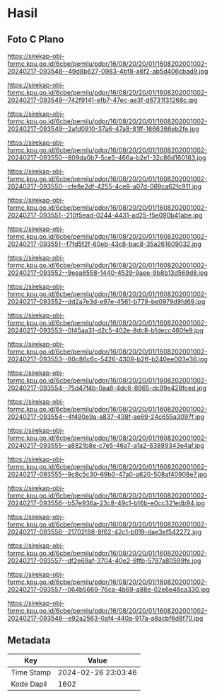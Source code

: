 # Hasil

## Foto C Plano

https://sirekap-obj-formc.kpu.go.id/6cbe/pemilu/pdpr/16/08/20/20/01/1608202001002-20240217-093548--49d8b627-0983-4bf8-a6f2-ab5d406cbad9.jpg

https://sirekap-obj-formc.kpu.go.id/6cbe/pemilu/pdpr/16/08/20/20/01/1608202001002-20240217-093549--742f9141-efb7-47ec-ae3f-d6731f31268c.jpg

https://sirekap-obj-formc.kpu.go.id/6cbe/pemilu/pdpr/16/08/20/20/01/1608202001002-20240217-093549--2afd0910-37a6-47a8-81ff-1666366eb2fe.jpg

https://sirekap-obj-formc.kpu.go.id/6cbe/pemilu/pdpr/16/08/20/20/01/1608202001002-20240217-093550--809da0b7-5ce5-466a-b2e1-32c86d160163.jpg

https://sirekap-obj-formc.kpu.go.id/6cbe/pemilu/pdpr/16/08/20/20/01/1608202001002-20240217-093550--cfe8e2df-4255-4ce8-a07d-069ca62fc911.jpg

https://sirekap-obj-formc.kpu.go.id/6cbe/pemilu/pdpr/16/08/20/20/01/1608202001002-20240217-093551--210f5ead-0244-4431-ad25-f5e090b41abe.jpg

https://sirekap-obj-formc.kpu.go.id/6cbe/pemilu/pdpr/16/08/20/20/01/1608202001002-20240217-093551--f7fd5f2f-60eb-43c8-bac8-35a261609032.jpg

https://sirekap-obj-formc.kpu.go.id/6cbe/pemilu/pdpr/16/08/20/20/01/1608202001002-20240217-093552--9eea6558-1440-4529-9aee-9b8b13d569d8.jpg

https://sirekap-obj-formc.kpu.go.id/6cbe/pemilu/pdpr/16/08/20/20/01/1608202001002-20240217-093552--dd2a7e3d-e97e-4561-b779-be0979d9fd69.jpg

https://sirekap-obj-formc.kpu.go.id/6cbe/pemilu/pdpr/16/08/20/20/01/1608202001002-20240217-093553--0f45aa31-d2c5-402e-8dc8-b1decc460fe9.jpg

https://sirekap-obj-formc.kpu.go.id/6cbe/pemilu/pdpr/16/08/20/20/01/1608202001002-20240217-093553--60c86c6c-5426-4308-b2ff-b240ee003e36.jpg

https://sirekap-obj-formc.kpu.go.id/6cbe/pemilu/pdpr/16/08/20/20/01/1608202001002-20240217-093554--75d47f4b-0aa8-4dc6-8965-dc99e428fced.jpg

https://sirekap-obj-formc.kpu.go.id/6cbe/pemilu/pdpr/16/08/20/20/01/1608202001002-20240217-093554--4f490e9a-a837-438f-ae69-24c655a3097f.jpg

https://sirekap-obj-formc.kpu.go.id/6cbe/pemilu/pdpr/16/08/20/20/01/1608202001002-20240217-093555--a8821b8e-c7e5-46a7-a1a2-63889343e4af.jpg

https://sirekap-obj-formc.kpu.go.id/6cbe/pemilu/pdpr/16/08/20/20/01/1608202001002-20240217-093555--9c8c5c30-69b0-47a0-a620-508af40908e7.jpg

https://sirekap-obj-formc.kpu.go.id/6cbe/pemilu/pdpr/16/08/20/20/01/1608202001002-20240217-093556--b57e936a-23c8-49c1-b16b-e0cc321edb94.jpg

https://sirekap-obj-formc.kpu.go.id/6cbe/pemilu/pdpr/16/08/20/20/01/1608202001002-20240217-093556--21702f88-8f62-42c1-b019-dae3ef542272.jpg

https://sirekap-obj-formc.kpu.go.id/6cbe/pemilu/pdpr/16/08/20/20/01/1608202001002-20240217-093557--df2e69af-3704-40e2-8ffb-5787a80599fe.jpg

https://sirekap-obj-formc.kpu.go.id/6cbe/pemilu/pdpr/16/08/20/20/01/1608202001002-20240217-093557--064b5669-76ca-4b69-a88e-02e6e48ca330.jpg

https://sirekap-obj-formc.kpu.go.id/6cbe/pemilu/pdpr/16/08/20/20/01/1608202001002-20240217-093548--e92a2563-0af4-440a-917a-a8acbf6d8f70.jpg


## Metadata

| Key        | Value               |
| ---------- | ------------------- |
| Time Stamp | 2024-02-26 23:03:46 |
| Kode Dapil | 1602                |



